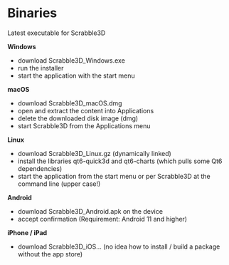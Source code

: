 # Binaries
Latest executable for Scrabble3D

**Windows**
* download Scrabble3D_Windows.exe
* run the installer
* start the application with the start menu

**macOS**
* download Scrabble3D_macOS.dmg
* open and extract the content into Applications
* delete the downloaded disk image (dmg)
* start Scrabble3D from the Applications menu

**Linux**
* download Scrabble3D_Linux.gz (dynamically linked)
* install the libraries qt6-quick3d and qt6-charts (which pulls some Qt6 dependencies)
* start the application from the start menu or per Scrabble3D at the command line (upper case!)

**Android**
* download Scrabble3D_Android.apk on the device
* accept confirmation
(Requirement: Android 11 and higher)

**iPhone / iPad**
* download Scrabble3D_iOS...
(no idea how to install / build a package without the app store)

